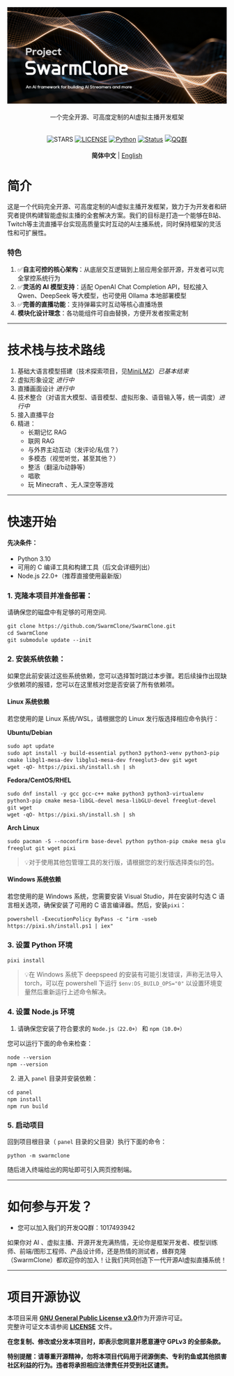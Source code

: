 <div align="center">
<img src="docs/assets/heading.png"/>
<br><br>
一个完全开源、可高度定制的AI虚拟主播开发框架
<br><br>
<!-下面这行空行千万别删->

![STARS](https://img.shields.io/github/stars/SwarmClone/SwarmClone?color=yellow&label=Github%20Stars)
[![LICENSE](https://img.shields.io/badge/LICENSE-GPLV3-red)](https://github.com/SwarmClone/SwarmClone/blob/main/LICENSE)
[![Python](https://img.shields.io/badge/Python-3.10~3.12-blue.svg)](https://www.python.org)
[![Status](https://img.shields.io/badge/Status-Active-brightgreen.svg)]()
[![QQ群](https://custom-icon-badges.demolab.com/badge/QQ群-1048307485-00BFFF?style=flat&logo=tencent-qq)](https://qm.qq.com/q/8IUfgmDqda)
<br><br>
<strong>简体中文</strong> | <a href="./docs/README_en.md">English</a>
</div>

# 简介

这是一个代码完全开源、可高度定制的AI虚拟主播开发框架，致力于为开发者和研究者提供构建智能虚拟主播的全套解决方案。我们的目标是打造一个能够在B站、Twitch等主流直播平台实现高质量实时互动的AI主播系统，同时保持框架的灵活性和可扩展性。

### 特色
1. ✅**自主可控的核心架构**：从底层交互逻辑到上层应用全部开源，开发者可以完全掌控系统行为
2. ✅**灵活的 AI 模型支持**：适配 OpenAI Chat Completion API，轻松接入 Qwen、DeepSeek 等大模型，也可使用 Ollama 本地部署模型
3. ✅**完善的直播功能**：支持弹幕实时互动等核心直播场景
4. **模块化设计理念**：各功能组件可自由替换，方便开发者按需定制

---

# 技术栈与技术路线
1) 基础大语言模型搭建（技术探索项目，见[MiniLM2](https://github.com/swarmclone/MiniLM2)）*已基本结束*
2) 虚拟形象设定 *进行中*
3) 直播画面设计 *进行中*
4) 技术整合（对语言大模型、语音模型、虚拟形象、语音输入等，统一调度）*进行中*
5) 接入直播平台
6) 精进：
    - 长期记忆 RAG
    - 联网 RAG
    - 与外界主动互动（发评论/私信？）
    - 多模态（视觉听觉，甚至其他？）
    - 整活（翻滚/b动静等）
    - 唱歌
    - 玩 Minecraft 、无人深空等游戏

---

# 快速开始
#### 先决条件：
- Python 3.10
- 可用的 C 编译工具和构建工具（后文会详细列出）
- Node.js 22.0+（推荐直接使用最新版）

### 1. 克隆本项目并准备部署：

请确保您的磁盘中有足够的可用空间.


```console
git clone https://github.com/SwarmClone/SwarmClone.git
cd SwarmClone
git submodule update --init
```

### 2. 安装系统依赖：

如果您此前安装过这些系统依赖，您可以选择暂时跳过本步骤。若后续操作出现缺少依赖项的报错，您可以在这里核对您是否安装了所有依赖项。

#### Linux 系统依赖

若您使用的是 Linux 系统/WSL，请根据您的 Linux 发行版选择相应命令执行：

**Ubuntu/Debian**

```console
sudo apt update
sudo apt install -y build-essential python3 python3-venv python3-pip cmake libgl1-mesa-dev libglu1-mesa-dev freeglut3-dev git wget
wget -qO- https://pixi.sh/install.sh | sh
```

**Fedora/CentOS/RHEL**
```console
sudo dnf install -y gcc gcc-c++ make python3 python3-virtualenv python3-pip cmake mesa-libGL-devel mesa-libGLU-devel freeglut-devel git wget
wget -qO- https://pixi.sh/install.sh | sh
```

**Arch Linux**
```console
sudo pacman -S --noconfirm base-devel python python-pip cmake mesa glu freeglut git wget pixi
```
>💡对于使用其他包管理工具的发行版，请根据您的发行版选择类似的包。

#### Windows 系统依赖

若您使用的是 Windows 系统，您需要安装 Visual Studio，并在安装时勾选 C 语言相关选项，确保安装了可用的 C 语言编译器。然后，安装`pixi`：
```console
powershell -ExecutionPolicy ByPass -c "irm -useb https://pixi.sh/install.ps1 | iex"
```

### 3. 设置 Python 环境
```console
pixi install
```
>💡在 Windows 系统下 deepspeed 的安装有可能引发错误，声称无法导入 torch，可以在 powershell 下运行 `$env:DS_BUILD_OPS="0"` 以设置环境变量然后重新运行上述命令解决。

### 4. 设置 Node.js 环境

1. 请确保您安装了符合要求的 `Node.js（22.0+）` 和 `npm（10.0+）`

您可以运行下面的命令来检查：
```console
node --version
npm --version
```

2. 进入 `panel` 目录并安装依赖：

```console
cd panel
npm install
npm run build
```

### 5. 启动项目
回到项目根目录（ `panel` 目录的父目录）执行下面的命令：
```console
python -m swarmclone
```
随后进入终端给出的网址即可引入网页控制端。

---

# 如何参与开发？
- 您可以加入我们的开发QQ群：1017493942

如果你对 AI 、虚拟主播、开源开发充满热情，无论你是框架开发者、模型训练师、前端/图形工程师、产品设计师，还是热情的测试者，蜂群克隆（SwarmClone）都欢迎你的加入！让我们共同创造下一代开源AI虚拟直播系统！

---

# 项目开源协议

本项目采用 [**GNU General Public License v3.0**](https://www.gnu.org/licenses/gpl-3.0.en.html)作为开源许可证。  
完整许可证文本请参阅 [**LICENSE**](/LICENSE) 文件。

**在您复制、修改或分发本项目时，即表示您同意并愿意遵守 GPLv3 的全部条款。**

**特别提醒：请尊重开源精神，勿将本项目代码用于闭源倒卖、专利钓鱼或其他损害社区利益的行为。违者将承担相应法律责任并受到社区谴责。**